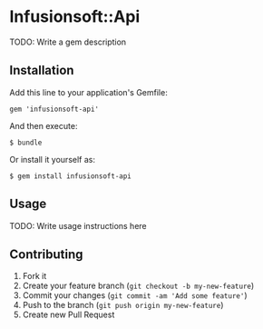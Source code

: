 # Infusionsoft::Api

TODO: Write a gem description

## Installation

Add this line to your application's Gemfile:

    gem 'infusionsoft-api'

And then execute:

    $ bundle

Or install it yourself as:

    $ gem install infusionsoft-api

## Usage

TODO: Write usage instructions here

## Contributing

1. Fork it
2. Create your feature branch (`git checkout -b my-new-feature`)
3. Commit your changes (`git commit -am 'Add some feature'`)
4. Push to the branch (`git push origin my-new-feature`)
5. Create new Pull Request
